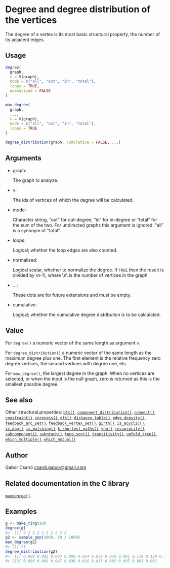 # Degree and degree distribution of the vertices

The degree of a vertex is its most basic structural property, the number
of its adjacent edges.

## Usage

``` r
degree(
  graph,
  v = V(graph),
  mode = c("all", "out", "in", "total"),
  loops = TRUE,
  normalized = FALSE
)

max_degree(
  graph,
  ...,
  v = V(graph),
  mode = c("all", "out", "in", "total"),
  loops = TRUE
)

degree_distribution(graph, cumulative = FALSE, ...)
```

## Arguments

- graph:

  The graph to analyze.

- v:

  The ids of vertices of which the degree will be calculated.

- mode:

  Character string, “out” for out-degree, “in” for in-degree or “total”
  for the sum of the two. For undirected graphs this argument is
  ignored. “all” is a synonym of “total”.

- loops:

  Logical; whether the loop edges are also counted.

- normalized:

  Logical scalar, whether to normalize the degree. If `TRUE` then the
  result is divided by \\n-1\\, where \\n\\ is the number of vertices in
  the graph.

- ...:

  These dots are for future extensions and must be empty.

- cumulative:

  Logical; whether the cumulative degree distribution is to be
  calculated.

## Value

For `degree()` a numeric vector of the same length as argument `v`.

For `degree_distribution()` a numeric vector of the same length as the
maximum degree plus one. The first element is the relative frequency
zero degree vertices, the second vertices with degree one, etc.

For `max_degree()`, the largest degree in the graph. When no vertices
are selected, or when the input is the null graph, zero is returned as
this is the smallest possible degree.

## See also

Other structural.properties:
[`bfs()`](https://r.igraph.org/reference/bfs.md),
[`component_distribution()`](https://r.igraph.org/reference/components.md),
[`connect()`](https://r.igraph.org/reference/ego.md),
[`constraint()`](https://r.igraph.org/reference/constraint.md),
[`coreness()`](https://r.igraph.org/reference/coreness.md),
[`dfs()`](https://r.igraph.org/reference/dfs.md),
[`distance_table()`](https://r.igraph.org/reference/distances.md),
[`edge_density()`](https://r.igraph.org/reference/edge_density.md),
[`feedback_arc_set()`](https://r.igraph.org/reference/feedback_arc_set.md),
[`feedback_vertex_set()`](https://r.igraph.org/reference/feedback_vertex_set.md),
[`girth()`](https://r.igraph.org/reference/girth.md),
[`is_acyclic()`](https://r.igraph.org/reference/is_acyclic.md),
[`is_dag()`](https://r.igraph.org/reference/is_dag.md),
[`is_matching()`](https://r.igraph.org/reference/matching.md),
[`k_shortest_paths()`](https://r.igraph.org/reference/k_shortest_paths.md),
[`knn()`](https://r.igraph.org/reference/knn.md),
[`reciprocity()`](https://r.igraph.org/reference/reciprocity.md),
[`subcomponent()`](https://r.igraph.org/reference/subcomponent.md),
[`subgraph()`](https://r.igraph.org/reference/subgraph.md),
[`topo_sort()`](https://r.igraph.org/reference/topo_sort.md),
[`transitivity()`](https://r.igraph.org/reference/transitivity.md),
[`unfold_tree()`](https://r.igraph.org/reference/unfold_tree.md),
[`which_multiple()`](https://r.igraph.org/reference/which_multiple.md),
[`which_mutual()`](https://r.igraph.org/reference/which_mutual.md)

## Author

Gabor Csardi <csardi.gabor@gmail.com>

## Related documentation in the C library

[`maxdegree()`](https://igraph.org/c/html/0.10.17/igraph-Structural.html#igraph_maxdegree).

## Examples

``` r
g <- make_ring(10)
degree(g)
#>  [1] 2 2 2 2 2 2 2 2 2 2
g2 <- sample_gnp(1000, 10 / 1000)
max_degree(g2)
#> [1] 21
degree_distribution(g2)
#>  [1] 0.000 0.002 0.003 0.008 0.014 0.038 0.076 0.081 0.114 0.120 0.137 0.119
#> [13] 0.096 0.069 0.047 0.036 0.016 0.013 0.002 0.007 0.001 0.001
```
